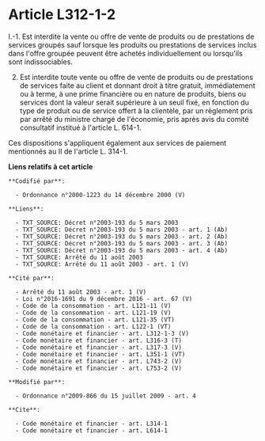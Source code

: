# Article L312-1-2

I.-1. Est interdite la vente ou offre de vente de produits ou de prestations de services groupés sauf lorsque les produits ou
prestations de services inclus dans l'offre groupée peuvent être achetés individuellement ou lorsqu'ils sont indissociables. 

2. Est interdite toute vente ou offre de vente de produits ou de prestations de services faite au client et donnant droit à
titre gratuit, immédiatement ou à terme, à une prime financière ou en nature de produits, biens ou services dont la valeur
serait supérieure à un seuil fixé, en fonction du type de produit ou de service offert à la clientèle, par un règlement pris
par arrêté du ministre chargé de l'économie, pris après avis du comité consultatif institué à l'article L. 614-1. 

Ces dispositions s'appliquent également aux services de paiement mentionnés au II de l'article L. 314-1.

**Liens relatifs à cet article**

	**Codifié par**:

	  - Ordonnance n°2000-1223 du 14 décembre 2000 (V)

	**Liens**:

	  - TXT_SOURCE: Décret n°2003-193 du 5 mars 2003
	  - TXT_SOURCE: Décret n°2003-193 du 5 mars 2003 - art. 1 (Ab)
	  - TXT_SOURCE: Décret n°2003-193 du 5 mars 2003 - art. 2 (Ab)
	  - TXT_SOURCE: Décret n°2003-193 du 5 mars 2003 - art. 3 (Ab)
	  - TXT_SOURCE: Décret n°2003-193 du 5 mars 2003 - art. 4 (Ab)
	  - TXT_SOURCE: Arrêté du 11 août 2003
	  - TXT_SOURCE: Arrêté du 11 août 2003 - art. 1 (V)

	**Cité par**:

	  - Arrêté du 11 août 2003 - art. 1 (V)
	  - Loi n°2016-1691 du 9 décembre 2016 - art. 67 (V)
	  - Code de la consommation - art. L121-11 (V)
	  - Code de la consommation - art. L121-19 (V)
	  - Code de la consommation - art. L121-35 (VT)
	  - Code de la consommation - art. L122-1 (VT)
	  - Code monétaire et financier - art. L312-1-3 (V)
	  - Code monétaire et financier - art. L316-3 (T)
	  - Code monétaire et financier - art. L317-3 (V)
	  - Code monétaire et financier - art. L351-1 (VT)
	  - Code monétaire et financier - art. L743-2 (V)
	  - Code monétaire et financier - art. L753-2 (V)

	**Modifié par**:

	  - Ordonnance n°2009-866 du 15 juillet 2009 - art. 4

	**Cite**:

	  - Code monétaire et financier - art. L314-1
	  - Code monétaire et financier - art. L614-1
